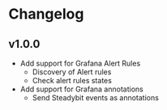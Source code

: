 # Changelog

## v1.0.0

- Add support for Grafana Alert Rules
	- Discovery of Alert rules
 	- Check alert rules states
- Add support for Grafana annotations
	- Send Steadybit events as annotations  
